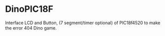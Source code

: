 # DinoPIC18F
Interface LCD and Button, (7 segment/timer optional) of PIC18f4520 to make the error 404 Dino game.

